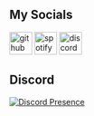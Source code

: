 ## My Socials
[<img src='https://cdn.jsdelivr.net/npm/simple-icons@3.0.1/icons/github.svg' alt='github' height='40'>](https://github.com/bkahnwald)  [<img src='https://cdn.jsdelivr.net/npm/simple-icons@3.0.1/icons/spotify.svg' alt='spotify' height='40'>](https://sptfy.com/bkahnwald)  [<img src='https://cdn.jsdelivr.net/npm/simple-icons@3.0.1/icons/discord.svg' alt='discord' height='40'>](https://discord.com/users/357881702066028554)


## Discord
[![Discord Presence](https://lanyard.cnrad.dev/api/357881702066028554?hideDiscrim=true&theme=light&idleMessage=fvk&hideBadges=true&bg=809ecf&borderRadius=25px&animated=true)](https://discord.com/users/357881702066028554)
